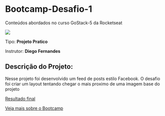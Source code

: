 # Bootcamp-Desafio-1

Conteúdos abordados no curso GoStack-5 da Rocketseat

<img src="https://camo.githubusercontent.com/e3a00cb35e63ebc807f3d6c3178e1f17c24a70f3/68747470733a2f2f726f636b6574736561742e636f6d2e62722f7374617469632f6f672e706e67" />

<p> Tipo: <strong> Projeto Pratico</strong> </p>

<p> Instrutor: <strong> Diego Fernandes </strong> </p>

<h2> Descrição do Projeto: </h2>

Nesse projeto foi desenvolvido um feed de posts estilo Facebook. O desafio foi criar um layout tentando chegar o mais proximo de uma imagem base do projeto

<a href="https://raw.githubusercontent.com/ZaqueuLima3/Bootcamp-Desafio-1/development/final.png" > Resultado final </a>

<a href="https://rocketseat.com.br/bootcamp">Veja mais sobre o Bootcamp</a>



